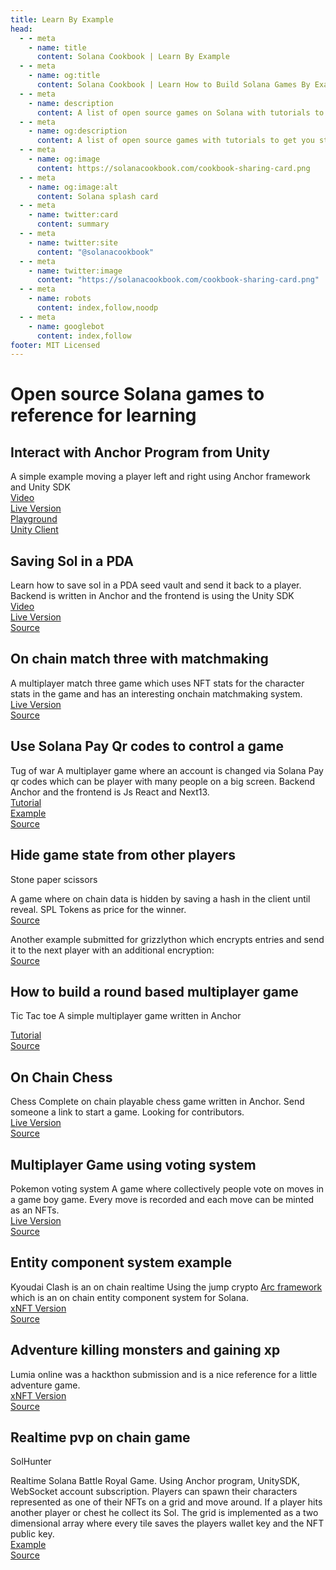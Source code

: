 ```yaml
---
title: Learn By Example
head:
  - - meta
    - name: title
      content: Solana Cookbook | Learn By Example
  - - meta
    - name: og:title
      content: Solana Cookbook | Learn How to Build Solana Games By Example
  - - meta
    - name: description
      content: A list of open source games on Solana with tutorials to get you started.
  - - meta
    - name: og:description
      content: A list of open source games with tutorials to get you started.
  - - meta
    - name: og:image
      content: https://solanacookbook.com/cookbook-sharing-card.png
  - - meta
    - name: og:image:alt
      content: Solana splash card
  - - meta
    - name: twitter:card
      content: summary
  - - meta
    - name: twitter:site
      content: "@solanacookbook"
  - - meta
    - name: twitter:image
      content: "https://solanacookbook.com/cookbook-sharing-card.png"
  - - meta
    - name: robots
      content: index,follow,noodp
  - - meta
    - name: googlebot
      content: index,follow
footer: MIT Licensed
---
```


# Open source Solana games to reference for learning

## Interact with Anchor Program from Unity

A simple example moving a player left and right using Anchor framework and Unity SDK
<br/>
[Video](https://www.youtube.com/watch?v=_vQ3bSs3svs)<br/>
[Live Version](https://solplay.de/TinyAdventure/index.html)<br/>
[Playground](https://beta.solpg.io/tutorials/tiny-adventure)<br/>
[Unity Client](https://github.com/Woody4618/SolPlay_Unity_SDK/tree/main/Assets/SolPlay/Examples/TinyAdventure)<br/>

## Saving Sol in a PDA

Learn how to save sol in a PDA seed vault and send it back to a player. Backend is written in Anchor and the frontend is using the Unity SDK<br/>
[Video](https://www.youtube.com/watch?v=gILXyWvXu7M)<br/>
[Live Version](https://solplay.de/TinyAdventureTwo/index.html)<br/>
[Source](https://github.com/Woody4618/SolPlay_Unity_SDK/tree/main/Assets/SolPlay/Examples/TinyAdventureTwo)<br/>


## On chain match three with matchmaking

A multiplayer match three game which uses NFT stats for the character stats in the game and has an interesting onchain matchmaking system.
<br/>
[Live Version](https://deezquest.vercel.app/)<br/>
[Source](https://github.com/val-samonte/deezquest)<br/>

## Use Solana Pay Qr codes to control a game

Tug of war
A multiplayer game where an account is changed via Solana Pay qr codes which can be player with many people on a big screen. Backend Anchor and the frontend is Js React and Next13.
<br/>
[Tutorial](https://www.youtube.com/watch?v=_XBvEHwSqJc&ab_channel=SolPlay)<br/>
[Example](https://tug-of-war.vercel.app/)<br/>
[Source](https://github.com/Woody4618/workshops_fork/tree/main/workshops/tug-of-war)<br/>


## Hide game state from other players

Stone paper scissors

A game where on chain data is hidden by saving a hash in the client until reveal. SPL Tokens as price for the winner.<br/>
[Source](https://github.com/kevinrodriguez-io/bonk-paper-scissors)

Another example submitted for grizzlython which encrypts entries and send it to the next player with an additional encryption:<br/>
[Source](https://github.com/solanaGames)


## How to build a round based multiplayer game

Tic Tac toe
A simple multiplayer game written in Anchor

[Tutorial](https://book.anchor-lang.com/anchor_in_depth/milestone_project_tic-tac-toe.html)<br/>
[Source](https://github.com/coral-xyz/anchor-book/tree/master/programs/tic-tac-toe)


## On Chain Chess

Chess
Complete on chain playable chess game written in Anchor. Send someone a link to start a game. Looking for contributors.
<br/>
[Live Version](https://chess.vicyyn.com/)<br/>
[Source](https://github.com/vicyyn/sol-chess/)<br/>


## Multiplayer Game using voting system
Pokemon voting system
A game where collectively people vote on moves in a game boy game. Every move is recorded and each move can be minted as an NFTs.
<br/>
[Live Version](https://solana.playspokemon.xyz/)<br/>
[Source](https://github.com/nelsontky/web3-plays-pokemon)<br/>

## Entity component system example

Kyoudai Clash is an on chain realtime 
Using the jump crypto [Arc framework](https://github.com/JumpCrypto/sol-arc) which is an on chain entity component system for Solana. 
<br/>
[xNFT Version](https://www.xnft.gg/app/D2i3cz9juUPLwbpi8rV2XvAnB5nEe3f8fM5YUpgVprbT)<br/>
[Source](https://github.com/spacemandev-git/dominari-arc)<br/>


## Adventure killing monsters and gaining xp

Lumia online was a hackthon submission and is a nice reference for a little adventure game.
<br/>
[xNFT Version](https://www.xnft.gg/app/D2i3cz9juUPLwbpi8rV2XvAnB5nEe3f8fM5YUpgVprbT)<br/>
[Source](https://github.com/spacemandev-git/dominari-arc)<br/>

## Realtime pvp on chain game

SolHunter

Realtime Solana Battle Royal Game. Using Anchor program, UnitySDK, WebSocket account subscription. Players can spawn their characters represented as one of their NFTs on a grid and move around. If a player hits another player or chest he collect its Sol. The grid is implemented as a two dimensional array where every tile saves the players wallet key and the NFT public key.
<br/>
[Example](https://solplay.de/SolHunter/index.html)<br/>
[Source](https://github.com/Woody4618/SolPlay_Unity_SDK/tree/main/Assets/SolPlay/Examples/SolHunter)<br/>
